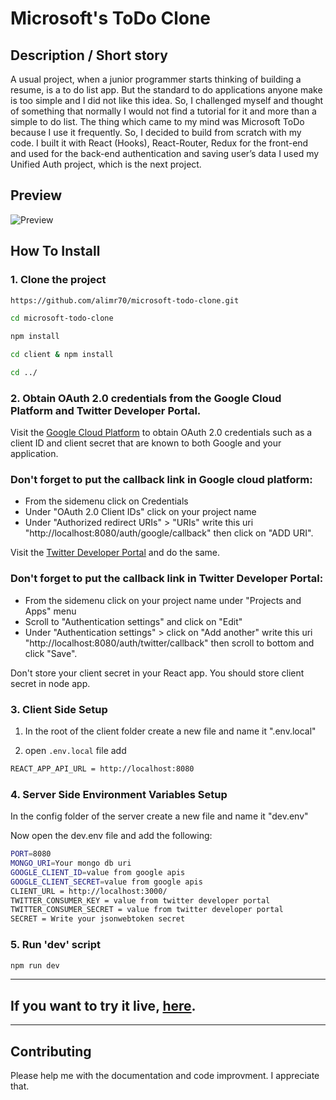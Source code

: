 # Microsoft's ToDo Clone

## Description / Short story

A usual project, when a junior programmer starts thinking of building a resume, is a to do list app. But the standard to do applications anyone make is too simple and I did not like this idea. So, I challenged myself and thought of something that normally I would not find a tutorial for it and more than a simple to do list. The thing which came to my mind was Microsoft ToDo because I use it frequently. So, I decided to build from scratch with my code. I built it with React (Hooks), React-Router, Redux for the front-end and used for the back-end authentication and saving user’s data I used my Unified Auth project, which is the next project.

## Preview

![Preview](preview.gif)

## How To Install

### 1. Clone the project

```bash
https://github.com/alimr70/microsoft-todo-clone.git

cd microsoft-todo-clone

npm install

cd client & npm install

cd ../
```

### 2. Obtain OAuth 2.0 credentials from the Google Cloud Platform and Twitter Developer Portal.

Visit the [Google Cloud Platform](https://console.developers.google.com/) to obtain OAuth 2.0 credentials such as a client ID and client secret that are known to both Google and your application.

### Don't forget to put the callback link in Google cloud platform:

- From the sidemenu click on Credentials
- Under "OAuth 2.0 Client IDs" click on your project name
- Under "Authorized redirect URIs" > "URIs" write this uri "http://localhost:8080/auth/google/callback" then click on "ADD URI".

Visit the [Twitter Developer Portal](https://developer.twitter.com/) and do the same.

### Don't forget to put the callback link in Twitter Developer Portal:

- From the sidemenu click on your project name under "Projects and Apps" menu
- Scroll to "Authentication settings" and click on "Edit"
- Under "Authentication settings" > click on "Add another" write this uri "http://localhost:8080/auth/twitter/callback" then scroll to bottom and click "Save".

Don't store your client secret in your React app. You should store client secret in node app.

### 3. Client Side Setup

1. In the root of the client folder create a new file and name it ".env.local"

2. open `.env.local` file add

```bash
REACT_APP_API_URL = http://localhost:8080
```

### 4. Server Side Environment Variables Setup

In the config folder of the server create a new file and name it "dev.env"

Now open the dev.env file and add the following:

```bash
PORT=8080
MONGO_URI=Your mongo db uri
GOOGLE_CLIENT_ID=value from google apis
GOOGLE_CLIENT_SECRET=value from google apis
CLIENT_URL = http://localhost:3000/
TWITTER_CONSUMER_KEY = value from twitter developer portal
TWITTER_CONSUMER_SECRET = value from twitter developer portal
SECRET = Write your jsonwebtoken secret
```

### 5. Run 'dev' script

```bash
npm run dev
```

<hr>

## If you want to try it live, [here](https://msoft-todo-clone.herokuapp.com/).

<hr>

## Contributing

Please help me with the documentation and code improvment. I appreciate that.
